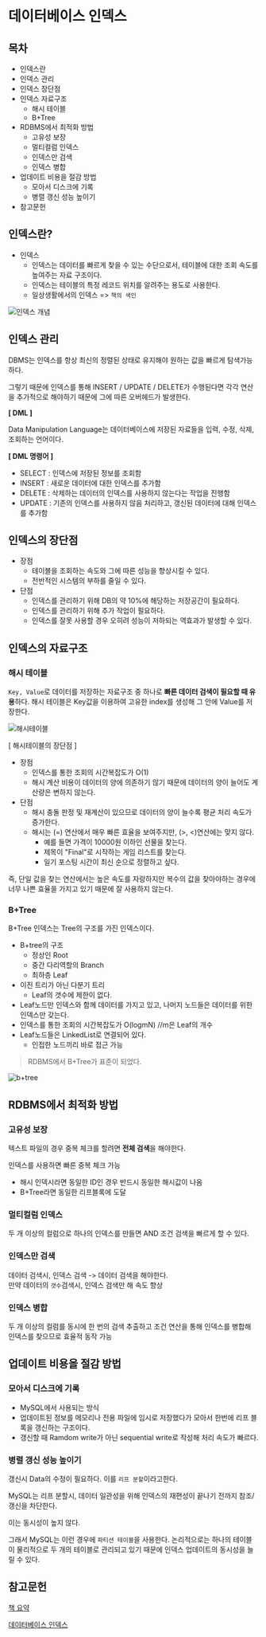 # 데이터베이스 인덱스

## 목차
- 인덱스란
- 인덱스 관리
- 인덱스 장단점
- 인덱스 자료구조
  - 해시 테이블
  - B+Tree
- RDBMS에서 최적화 방법
  - 고유성 보장
  - 멀티컬럼 인덱스
  - 인덱스만 검색
  - 인덱스 병합
- 업데이트 비용을 절감 방법
  - 모아서 디스크에 기록
  - 병렬 갱신 성능 높이기
- 참고문헌

## 인덱스란?
- 인덱스
  - 인덱스는 데이터를 빠르게 찾을 수 있는 수단으로서, 테이블에 대한 조회 속도를 높여주는 자료 구조이다.
  - 인덱스는 테이블의 특정 레코드 위치를 알려주는 용도로 사용한다.
  - 일상생활에서의 인덱스 => `책의 색인`

![인덱스 개념](asset/index.png)

## 인덱스 관리
DBMS는 인덱스를 항상 최신의 정렬된 상태로 유지해야 원하는 값을 빠르게 탐색가능하다.

그렇기 때문에 인덱스를 통해 INSERT / UPDATE / DELETE가 수행된다면 각각 연산을 추가적으로 해야하기 때문에 그에 따른 오버헤드가 발생한다.


**[ DML ]**

Data Manipulation Language는 데이터베이스에 저장된 자료들을 입력, 수정, 삭제, 조회하는 언어이다.

**[ DML 명령어 ]**

- SELECT : 인덱스에 저장된 정보를 조회함
- INSERT : 새로운 데이터에 대한 인덱스를 추가함
- DELETE : 삭제하는 데이터의 인덱스를 사용하지 않는다는 작업을 진행함
- UPDATE : 기존의 인덱스를 사용하지 않음 처리하고, 갱신된 데이터에 대해 인덱스를 추가함


## 인덱스의 장단점
- 장점
  - 테이블을 조회하는 속도와 그에 따른 성능을 향상시킬 수 있다.
  - 전반적인 시스템의 부하를 줄일 수 있다.
- 단점
  - 인덱스를 관리하기 위해 DB의 약 10%에 해당하는 저장공간이 필요하다.
  - 인덱스를 관리하기 위해 추가 작업이 필요하다.
  - 인덱스를 잘못 사용할 경우 오히려 성능이 저하되는 역효과가 발생할 수 있다.


## 인덱스의 자료구조

### 해시 테이블
`Key, Value`로 데이터를 저장하는 자료구조 중 하나로 **빠른 데이터 검색이 필요할 때 유용**하다. 해시 테이블은 Key값을 이용하여 고유한 index를 생성해 그 안에 Value를 저장한다.

![해시테이블](asset/hash.png)

[ 해시테이블의 장단점 ]

- 장점
  - 인덱스를 통한 조회의 시간복잡도가 O(1)
  - 해시 계산 비용이 데이터의 양에 의존하기 않기 때문에 데이터의 양이 늘어도 계산량은 변하지 않는다.
- 단점
  - 해시 충돌 판정 및 재계산이 있으므로 데이터의 양이 늘수록 평균 처리 속도가 증가한다.
  - 해시는 (=) 연산에서 매우 빠른 효율을 보여주지만, (>, <)연산에는 맞지 않다.
    - 예를 들면 가격이 10000원 이하인 선물을 찾는다.
    - 제목이 "Final"로 시작하는 게임 리스트를 찾는다.
    - 일기 포스팅 시간이 최신 순으로 정렬하고 싶다.

즉, 단일 값을 찾는 연산에서는 높은 속도를 자랑하지만 복수의 값을 찾아야하는 경우에 너무 나쁜 효율을 가지고 있기 때문에 잘 사용하지 않는다.

### B+Tree

B+Tree 인덱스는 Tree의 구조를 가진 인덱스이다.

- B+tree의 구조
  - 정상인 Root
  - 중간 다리역할의 Branch
  - 최하층 Leaf
- 이진 트리가 아닌 다분기 트리
  - Leaf의 갯수에 제한이 없다.
- Leaf노드만 인덱스와 함께 데이터를 가지고 있고, 나머지 노드들은 데이터를 위한 인덱스만 갖는다.
- 인덱스를 통한 조회의 시간복잡도가 O(logmN) //m은 Leaf의 개수
- Leaf노드들은 LinkedList로 연결되어 있다.
  - 인접한 노드끼리 바로 접근 가능

> RDBMS에서 B+Tree가 표준이 되었다.


![b+tree](asset/b+tree.png)


## RDBMS에서 최적화 방법

### 고유성 보장
텍스트 파일의 경우 중복 체크를 할려면 **전체 검색**을 해야한다.

인덱스를 사용하면 빠른 중복 체크 가능
- 해시 인덱시라면 동일한 ID인 경우 반드시 동일한 해시값이 나옴
- B+Tree라면 동일한 리프블록에 도달

### 멀티컬럼 인덱스
두 개 이상의 컬럼으로 하나의 인덱스를 만들면 AND 조건 검색을 빠르게 할 수 있다.

### 인덱스만 검색
데이터 검색시, 인덱스 검색 -> 데이터 검색을 해야한다.</br>
만약 데이터의 `갯수`검색시, 인덱스 검색만 해 속도 향상

### 인덱스 병합
두 개 이상의 컬럼를 동시에 한 번의 검색 추출하고 조건 연산을 통해 인덱스를 병합해 인덱스를 찾으므로 효율적 동작 가능

## 업데이트 비용을 절감 방법

### 모아서 디스크에 기록
- MySQL에서 사용되는 방식
- 업데이트된 정보를 메모리나 전용 파일에 임시로 저장했다가 모아서 한번에 리프 블록을 갱신하는 구조이다.
- 갱신할 때 Ramdom write가 아닌 sequential write로 작성해 처리 속도가 빠르다.

### 병렬 갱신 성능 높이기
갱신시 Data의 수정이 필요하다. 이를 `리프 분할`이라고한다.

MySQL는 리프 분할시, 데이터 일관성을 위해 인덱스의 재편성이 끝나기 전까지 참조/갱신을 차단한다.

이는 동시성이 높지 않다.

그래서 MySQL는 이런 경우에 `파티션 테이블`을 사용한다. 논리적으로는 하나의 테이블이 물리적으로 두 개의 테이블로 관리되고 있기 때문에 인덱스 업데이트의 동시성을 늘릴 수 있다.


## 참고문헌
[책 요약](https://showerbugs.github.io/books/database/%EB%8D%B0%EC%9D%B4%ED%84%B0%EB%B2%A0%EC%9D%B4%EC%8A%A4%EB%A5%BC%20%EC%A7%80%ED%83%B1%ED%95%98%EB%8A%94%20%EA%B8%B0%EC%88%A0%20%EC%B1%95%ED%84%B0%201,%202)

[데이터베이스 인덱스](https://mangkyu.tistory.com/96)



